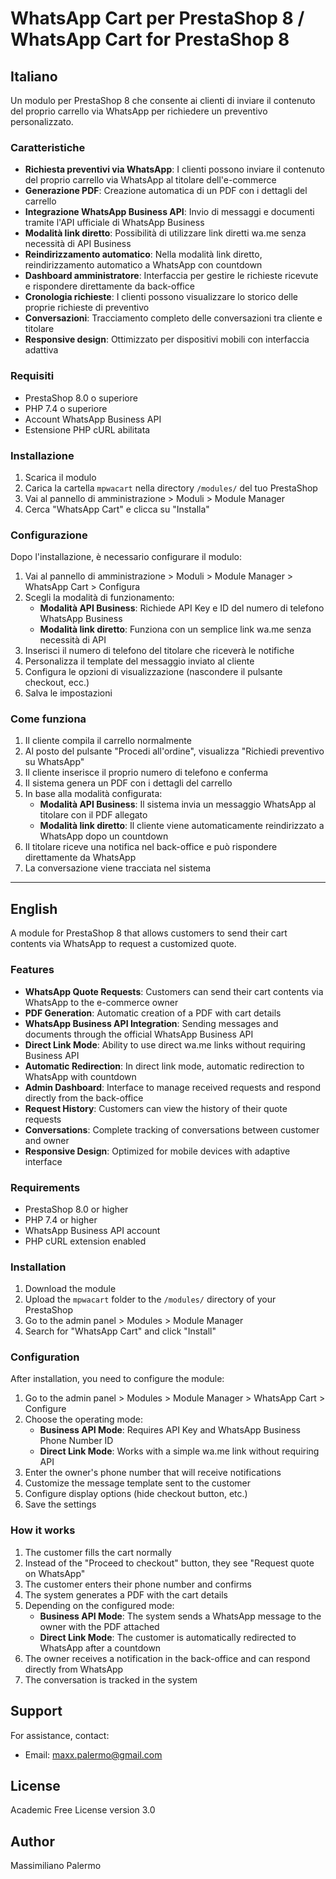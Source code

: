 # WhatsApp Cart per PrestaShop 8 / WhatsApp Cart for PrestaShop 8

## Italiano

Un modulo per PrestaShop 8 che consente ai clienti di inviare il contenuto del proprio carrello via WhatsApp per richiedere un preventivo personalizzato.

### Caratteristiche

- **Richiesta preventivi via WhatsApp**: I clienti possono inviare il contenuto del proprio carrello via WhatsApp al titolare dell'e-commerce
- **Generazione PDF**: Creazione automatica di un PDF con i dettagli del carrello
- **Integrazione WhatsApp Business API**: Invio di messaggi e documenti tramite l'API ufficiale di WhatsApp Business
- **Modalità link diretto**: Possibilità di utilizzare link diretti wa.me senza necessità di API Business
- **Reindirizzamento automatico**: Nella modalità link diretto, reindirizzamento automatico a WhatsApp con countdown
- **Dashboard amministratore**: Interfaccia per gestire le richieste ricevute e rispondere direttamente da back-office
- **Cronologia richieste**: I clienti possono visualizzare lo storico delle proprie richieste di preventivo
- **Conversazioni**: Tracciamento completo delle conversazioni tra cliente e titolare
- **Responsive design**: Ottimizzato per dispositivi mobili con interfaccia adattiva

### Requisiti

- PrestaShop 8.0 o superiore
- PHP 7.4 o superiore
- Account WhatsApp Business API
- Estensione PHP cURL abilitata

### Installazione

1. Scarica il modulo
2. Carica la cartella `mpwacart` nella directory `/modules/` del tuo PrestaShop
3. Vai al pannello di amministrazione > Moduli > Module Manager
4. Cerca "WhatsApp Cart" e clicca su "Installa"

### Configurazione

Dopo l'installazione, è necessario configurare il modulo:

1. Vai al pannello di amministrazione > Moduli > Module Manager > WhatsApp Cart > Configura
2. Scegli la modalità di funzionamento:
   - **Modalità API Business**: Richiede API Key e ID del numero di telefono WhatsApp Business
   - **Modalità link diretto**: Funziona con un semplice link wa.me senza necessità di API
3. Inserisci il numero di telefono del titolare che riceverà le notifiche
4. Personalizza il template del messaggio inviato al cliente
5. Configura le opzioni di visualizzazione (nascondere il pulsante checkout, ecc.)
6. Salva le impostazioni

### Come funziona

1. Il cliente compila il carrello normalmente
2. Al posto del pulsante "Procedi all'ordine", visualizza "Richiedi preventivo su WhatsApp"
3. Il cliente inserisce il proprio numero di telefono e conferma
4. Il sistema genera un PDF con i dettagli del carrello
5. In base alla modalità configurata:
   - **Modalità API Business**: Il sistema invia un messaggio WhatsApp al titolare con il PDF allegato
   - **Modalità link diretto**: Il cliente viene automaticamente reindirizzato a WhatsApp dopo un countdown
6. Il titolare riceve una notifica nel back-office e può rispondere direttamente da WhatsApp
7. La conversazione viene tracciata nel sistema

---

## English

A module for PrestaShop 8 that allows customers to send their cart contents via WhatsApp to request a customized quote.

### Features

- **WhatsApp Quote Requests**: Customers can send their cart contents via WhatsApp to the e-commerce owner
- **PDF Generation**: Automatic creation of a PDF with cart details
- **WhatsApp Business API Integration**: Sending messages and documents through the official WhatsApp Business API
- **Direct Link Mode**: Ability to use direct wa.me links without requiring Business API
- **Automatic Redirection**: In direct link mode, automatic redirection to WhatsApp with countdown
- **Admin Dashboard**: Interface to manage received requests and respond directly from the back-office
- **Request History**: Customers can view the history of their quote requests
- **Conversations**: Complete tracking of conversations between customer and owner
- **Responsive Design**: Optimized for mobile devices with adaptive interface

### Requirements

- PrestaShop 8.0 or higher
- PHP 7.4 or higher
- WhatsApp Business API account
- PHP cURL extension enabled

### Installation

1. Download the module
2. Upload the `mpwacart` folder to the `/modules/` directory of your PrestaShop
3. Go to the admin panel > Modules > Module Manager
4. Search for "WhatsApp Cart" and click "Install"

### Configuration

After installation, you need to configure the module:

1. Go to the admin panel > Modules > Module Manager > WhatsApp Cart > Configure
2. Choose the operating mode:
   - **Business API Mode**: Requires API Key and WhatsApp Business Phone Number ID
   - **Direct Link Mode**: Works with a simple wa.me link without requiring API
3. Enter the owner's phone number that will receive notifications
4. Customize the message template sent to the customer
5. Configure display options (hide checkout button, etc.)
6. Save the settings

### How it works

1. The customer fills the cart normally
2. Instead of the "Proceed to checkout" button, they see "Request quote on WhatsApp"
3. The customer enters their phone number and confirms
4. The system generates a PDF with the cart details
5. Depending on the configured mode:
   - **Business API Mode**: The system sends a WhatsApp message to the owner with the PDF attached
   - **Direct Link Mode**: The customer is automatically redirected to WhatsApp after a countdown
6. The owner receives a notification in the back-office and can respond directly from WhatsApp
7. The conversation is tracked in the system

## Support

For assistance, contact:
- Email: maxx.palermo@gmail.com

## License

Academic Free License version 3.0

## Author

Massimiliano Palermo
